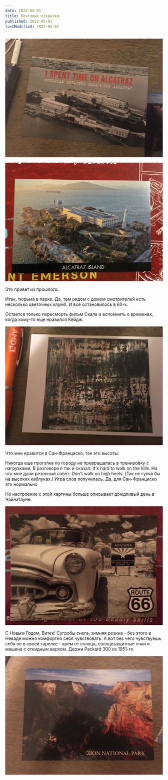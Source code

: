 ```yaml
---
date: 2022-05-01
title: Почтовые открытки
published: 2022-05-01
lastModified: 2022-05-01
---
```


![Алькатрас](./postcards-alcatraz.jpg)

![Алькатрас](./postcards-alcatraz-island.jpg)

Это привет из прошлого.

Итак, тюрьма в парке. Да, там рядом с домом смотрителей есть несколько цветочных клумб. И все остановилось в 60-х.

Остается только пересморть фильм Скала и вспомнить о временах, когда кому-то еще нравился Кейдж.

![Поллок](./postcards-pollock.jpg)

Что мне нравится в Сан-Франциско, так это высоты.

Никогда еще прогулка по городу не превращалась
в тренировку с нагрузками. В разговоре я так и сказал:
It's hard to walk on the hills. На что мне дали резонный
совет: Don't walk on high heels. (Так не гулял бы на высоких
каблуках.) Игра слов получилась. Да, для Сан-Франциско
это нормально

Но настроение с этой картины больше описывает
дождливый день в Чайнатауне.


![Трасса 66](./postcards-route66.jpg)

С Новым Годом, Витек!
Сугробы снега, зимняя резина - без этого в Неваде можно комфортно себя чувствовать.
А вот без чего чувствуешь себя не в своей тарелке - крем от солнца, солнцезащитные очки и машина с откидным верхом.
Держи Packard 300 из 1951-го

![Зион](./postcards-zion.jpg)